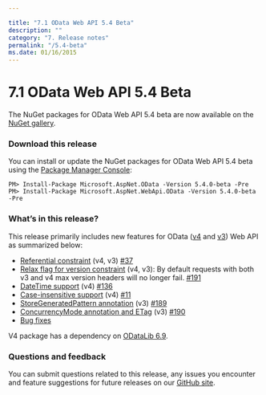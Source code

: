 ```yaml
---

title: "7.1 OData Web API 5.4 Beta"
description: ""
category: "7. Release notes"
permalink: "/5.4-beta"
ms.date: 01/16/2015
---
```

# 7.1 OData Web API 5.4 Beta

The NuGet packages for OData Web API 5.4 beta are now available on the [NuGet gallery](https://www.nuget.org/).

### Download this release
You can install or update the NuGet packages for OData Web API 5.4 beta using the [Package Manager Console](https://docs.nuget.org/docs/start-here/using-the-package-manager-console):

```
PM> Install-Package Microsoft.AspNet.OData -Version 5.4.0-beta -Pre
PM> Install-Package Microsoft.AspNet.WebApi.OData -Version 5.4.0-beta -Pre
```

### What’s in this release?
This release primarily includes new features for OData ([v4](https://www.odata.org/documentation/odata-version-4-0/) and [v3](https://www.odata.org/documentation/odata-version-3-0/)) Web API as summarized below:

* [Referential constraint](https://odata.github.io/WebApi/#04-02-referential-constraint) (v4, v3) [#37](https://github.com/OData/WebApi/issues/37)
* [Relax flag for version constraint](https://odata.github.io/WebApi/#06-02-relax-version-constraints) (v4, v3): By default requests with both v3 and v4 max version headers will no longer fail. [#191](https://github.com/OData/WebApi/issues/191)
* [DateTime support](https://odata.github.io/WebApi/#04-01-datetime-support) (v4) [#136](https://github.com/OData/WebApi/issues/136)
* [Case-insensitive support](https://odata.github.io/WebApi/#06-01-custom-url-parsing) (v4) [#11](https://github.com/OData/WebApi/issues/11)
* [StoreGeneratedPattern annotation](https://odata.github.io/WebApi/#08-02-store-generated-pattern) (v3) [#189](https://github.com/OData/WebApi/issues/189)
* [ConcurrencyMode annotation and ETag](https://odata.github.io/WebApi/#08-01-concurrencymode-and-etag) (v3) [#190](https://github.com/OData/WebApi/issues/190)
* [Bug fixes](https://aspnetwebstack.codeplex.com/workitem/list/advanced?keyword=&status=Closed&type=Issue&priority=All&release=v5.4%20Beta&assignedTo=All&component=Web%20API%20OData&sortField=LastUpdatedDate&sortDirection=Descending&page=0&reasonClosed=Fixed)

V4 package has a dependency on [ODataLib 6.9](https://www.nuget.org/packages/Microsoft.OData.Core/6.9.0).

### Questions and feedback
You can submit questions related to this release, any issues you encounter and feature suggestions for future releases on our [GitHub site](https://github.com/OData/WebApi/issues).
